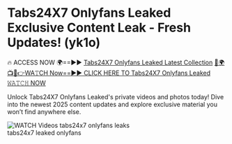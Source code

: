 # Tabs24X7 Onlyfans Leaked Exclusive Content Leak - Fresh Updates! (yk1o)

🔥 ACCESS NOW 🌍==►► <a href="https://tinyurl.com/3fjeunct" rel="nofollow">Tabs24X7 Onlyfans Leaked Latest Collection</a></h3>
[🔴🌍📺📱👉WA𝚃CH Now==►► CLICK HERE TO Tabs24X7 Onlyfans Leaked 𝚆𝙰𝚃𝙲𝙷 NOW](https://tinyurl.com/3fjeunct)

Unlock Tabs24X7 Onlyfans Leaked's private videos and photos today! Dive into the newest 2025 content updates and explore exclusive material you won’t find anywhere else.


<a href="https://tinyurl.com/3fjeunct" rel="nofollow" data-target="animated-image.originalLink"><img src="https://camo.githubusercontent.com/8a4f000d20f83aca3bf7ec5f350d767afa0574a8a352519fd8cfa583a6f93a33/68747470733a2f2f692e696d6775722e636f6d2f644a486b345a712e676966" alt="WATCH Videos" data-canonical-src="https://i.imgur.com/dJHk4Zq.gif" style="max-width: 100%; display: inline-block;" data-target="animated-image.originalImage"></a>
tabs24x7 onlyfans leaks<br>
tabs24x7 leaked onlyfans